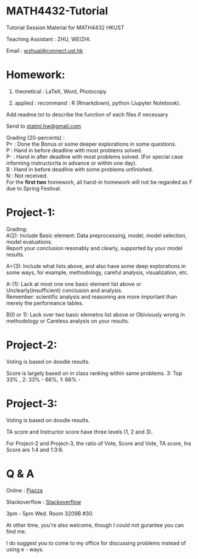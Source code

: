 MATH4432-Tutorial
========

Tutorial Session Material for MATH4432 HKUST

Teaching Assistant : ZHU, WEIZHI.

Email : wzhuai@connect.ust.hk

Homework:
========
1. theoretical : LaTeX, Word, Photocopy.

2. applied : recommand : R (Rmarkdown), python (Jupyter Notebook).
                         
Add readme.txt to describe the function of each files if necessary  

Send to statml.hw@gmail.com

Grading (20-percents) : <br />
P+ : Done the Bonus or some deeper explorations in some questions.<br /> 
P : Hand in before deadline with most problems solved.<br />
P- : Hand in after deadline with most problems solved. (For special case informing instructor/ta in advance or within one day). <br /> 
B : Hand in before deadline with some problems unfinished.<br />
N : Not received.<br />
For the **first two** homework, all hand-in homework will not be regarded as F due to Spring Festival.

Project-1:
===
Grading: <br />
A(2): Include Basic element: Data preprocessing, model, model selection, model evaluations. <br />
   Report your conclusion resonably and clearly, supported by your model results.<br />

A+(3): Include what lists above, and also have some deep explorations in some ways, for example, methodology, careful analysis, visualization, etc. <br />

A-(1): Lack at most one one basic element list above or Unclearly(insufficient) conclusion and analysis. <br />
    Remember: scientific analysis and reasoning are more important than merely the performance tables. <br />

B(0 or 1): Lack over two basic elemetns list above or Obiviously wrong in methodology or Careless analysis on your results. <br />

Project-2:
===
Voting is based on doodle results.

Score is largely based on in class ranking within same problems.
3: Top 33% , 2: 33% - 66%,  1: 66% - 

Project-3:
===
Voting is based on doodle results.

TA score and Instructor score have three levels (1, 2 and 3).

For Project-2 and Project-3, the ratio of Vote, Score and Vote, TA score, Ins Score are 1:4 and 1:3:6.

Q & A
========
Online : [Piazza](https://piazza.com/ust.hk/spring2018/math4432) 

Stackoverflow : [Stackoverflow](https://stackoverflow.com/)

3pm - 5pm Wed. Room 3209B #30.

At other time, you're also welcome, though I could not gurantee you can find me.

I do suggest you to come to my office for discussing problems instead of using e - ways.
